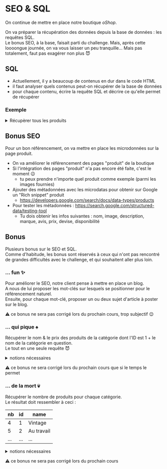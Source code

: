 # SEO & SQL

On continue de mettre en place notre boutique _oShop_.
 
On va préparer la récupération des données depuis la base de données : les requêtes SQL.  
Le bonus SEO, à la base, faisait parti du challenge. Mais, après cette loooongue journée, on va vous laisser un peu tranquille... Mais pas totalement, faut pas exagérer non plus :smiling_imp:

## SQL

- Actuellement, il y a beaucoup de contenus en dur dans le code HTML
- il faut analyser quels contenus peut-on récupérer de la base de données
- pour chaque contenu, écrire la requête SQL et décrire ce qu'elle permet de récupérer

### Exemple

<details><summary>Récupèrer tous les produits</summary>

```sql
SELECT * FROM product
```

</details>

## Bonus SEO

Pour un bon référencement, on va mettre en place les microdonnées sur la page produit. 

- On va améliorer le référencement des pages "produit" de la boutique
- Si l'intégration des pages "produit" n'a pas encore été faite, c'est le moment :wink:
    - tu peux prendre n'importe quel produit comme exemple (parmi les images fournies)
- Ajouter des métadonnées avec les microdatas pour obtenir sur Google un "Rich snippet" produit
    - https://developers.google.com/search/docs/data-types/products
- Pour tester les métadonnées : https://search.google.com/structured-data/testing-tool
    - Tu dois obtenir les infos suivantes : nom, image, description, marque, avis, prix, devise, disponibilité

## Bonus

Plusieurs bonus sur le SEO et SQL.  
Comme d'habitude, les bonus sont réservés à ceux qui n'ont pas rencontré de grandes difficultés avec le challenge, et qui souhaitent aller plus loin.  

### ... fun :sparkles:

Pour améliorer le SEO, notre client pense à mettre en place un blog.  
A nous de lui proposer les mot-clés sur lesquels se positionner pour le référencement naturel.  
Ensuite, pour chaque mot-clé, proposer un ou deux sujet d'article à poster sur le blog.

:warning: ce bonus ne sera pas corrigé lors du prochain cours, trop subjectif :wink:

### ... qui pique :spades:

Récupérer le nom & le prix des produits de la catégorie dont l'ID est 1 + le nom de la catégorie en question.  
Le tout en une seule requête :smiling_imp:

<details><summary>notions nécessaires</summary>

Tu vas avoir besoin de ça : https://sql.sh/cours/jointures  
Les 2 jointures les + utilisées sont [`INNER JOIN`](https://sql.sh/cours/jointures/inner-join) et [`LEFT JOIN`](https://sql.sh/cours/jointures/left-join)

</details>

:warning: ce bonus ne sera corrigé lors du prochain cours que si le temps le permet

### ... de la mort :skull:

Récupérer le nombre de produits pour chaque catégorie.  
Le résultat doit ressembler à ceci :

| nb | id | name |
|--|--|--|
| 4 | 1 | Vintage |
| 5 | 2 | Au travail |
| ... | ... | ... |

<details><summary>notions nécessaires</summary>

- jointures : https://sql.sh/cours/jointures
- fonction `count` : https://sql.sh/fonctions/agregation/count
- aggrégation `GROUP BY` : https://sql.sh/cours/group-by
- définir le nom d'une colonne de résultat `AS` : https://sql.sh/cours/alias

</details>

:warning: ce bonus ne sera pas corrigé lors du prochain cours

